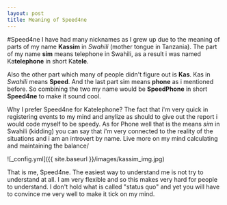```yaml
---
layout: post
title: Meaning of Speed4ne
---
```


#Speed4ne
I have had many nicknames as I grew up due to the meaning of parts of my name **Kassim** in *Swahili* (mother tongue in Tanzania). The part of my name **sim** means telephone in Swahili, as a result i was named Ka**telephone** in short Ka**tele**.

Also the other part which many of people didn't figure out is **Kas**. Kas in *Swahili* means **Speed**. And the last part sim means **phone** as i mentioned before. So combining the two my name would be **SpeedPhone** in short **Speed4ne** to make it sound cool.

Why I prefer Speed4ne for Katelephone? The fact that i'm very quick in registering events to my mind and anylize as should to give out the report i would code myself to be speedy. As for Phone well that is the means *sim* in Swahili (kidding) you can say that i'm very connected to the reality of the situations and i am an introvert by name. Live more on my mind calculating and maintaining the balance/ 

![_config.yml]({{ site.baseurl }}/images/kassim_img.jpg)

That is me, Speed4ne. The easiest way to understand me is not try to understand at all. I am very flexible and so this makes very hard for people to understand. I don't hold what is called "status quo" and yet you will have to convince me very well to make it tick on my mind.
